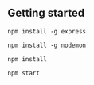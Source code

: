 ## Getting started
```npm install -g express```

```npm install -g nodemon```

```npm install```

```npm start```